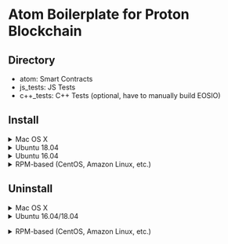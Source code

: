 # Atom Boilerplate for Proton Blockchain

## Directory
- atom: Smart Contracts
- js_tests: JS Tests
- c++_tests: C++ Tests (optional, have to manually build EOSIO)

## Install
<details>
  <summary>Mac OS X</summary>
  <p>
    ```sh
    brew tap eosio/eosio
    brew tap eosio/eosio.cdt

    brew install eosio
    brew install eosio.cdt
    ```
  </p>
</details>

<details>
  <summary>Ubuntu 18.04</summary>
  <p>
    ```sh
    wget https://github.com/eosio/eos/releases/download/v2.0.7/eosio_2.0.7-1-ubuntu-18.04_amd64.deb
    sudo apt install ./eosio_2.0.7-1-ubuntu-18.04_amd64.deb

    wget https://github.com/eosio/eosio.cdt/releases/download/v1.7.0/eosio.cdt_1.7.0-1-ubuntu-18.04_amd64.deb
    sudo apt install ./eosio.cdt_1.7.0-1-ubuntu-18.04_amd64.deb
    ```
  </p>
</details>
<details>
  <summary>Ubuntu 16.04</summary>
  <p>
    ```sh
    wget https://github.com/eosio/eos/releases/download/v2.0.7/eosio_2.0.7-1-ubuntu-16.04_amd64.deb
    sudo apt install ./eosio_2.0.7-1-ubuntu-16.04_amd64.deb

    wget https://github.com/eosio/eosio.cdt/releases/download/v1.7.0/eosio.cdt_1.7.0-1-ubuntu-16.04_amd64.deb
    sudo apt install ./eosio.cdt_1.7.0-1-ubuntu-16.04_amd64.deb
    ```
  </p>
</details>

<details>
  <summary>RPM-based (CentOS, Amazon Linux, etc.)</summary>
  <p>
    ```sh
      wget https://github.com/eosio/eos/releases/download/v2.0.7/eosio-2.0.7-1.el7.x86_64.rpm
      sudo yum install ./eosio-2.0.7-1.el7.x86_64.rpm

      wget https://github.com/eosio/eosio.cdt/releases/download/v1.7.0/eosio.cdt-1.7.0-1.el7.x86_64.rpm
      sudo yum install ./eosio.cdt-1.7.0-1.el7.x86_64.rpm
    ```
  </p>
</details>


## Uninstall

<details>
  <summary>Mac OS X</summary>
  <p>
    ```sh
    brew remove eosio
    brew remove eosio.cdt
    ```
  </p>
</details>

<details>
  <summary>Ubuntu 16.04/18.04</summary>
  <p>
    ```sh
    sudo apt remove eosio
    sudo apt remove eosio.cdt
    ```
  </p>
</details>
  </p>
</details>


<details>
  <summary>RPM-based (CentOS, Amazon Linux, etc.)</summary>
  <p>
    ```sh
    sudo yum remove eosio
    sudo yum remove eosio.cdt
    ```
  </p>
</details>